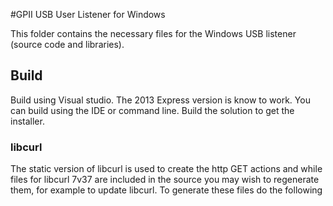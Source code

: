 #GPII USB User Listener for Windows

This folder contains the necessary files for the Windows USB listener (source code and libraries).

## Build

Build using Visual studio. The 2013 Express version is know to work. You can build using the IDE or command line.  Build the solution to get the installer.

### libcurl

The static version of libcurl is used to create the http GET actions and while files for libcurl 7v37 are included in the source you may wish to regenerate them, for example to update libcurl. To generate these files do the following
